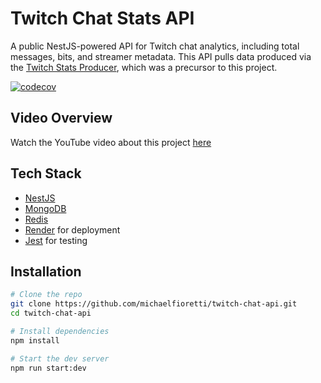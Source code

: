 # Twitch Chat Stats API

A public NestJS-powered API for Twitch chat analytics, including total messages, bits, and streamer metadata. This API pulls data produced via the [Twitch Stats Producer](https://github.com/michaelfioretti/twitch-stats-producer), which was a precursor to this project.

[![codecov](https://codecov.io/gh/michaelfioretti/twitch-chat-api/branch/develop/graph/badge.svg?token=D2VOC2DTG4)](https://codecov.io/gh/michaelfioretti/twitch-chat-api)

## Video Overview
Watch the YouTube video about this project [here](https://youtu.be/dmEhb20MSyU)

## Tech Stack

- [NestJS](https://nestjs.com/)
- [MongoDB](https://www.mongodb.com/)
- [Redis](https://redis.io/)
- [Render](https://render.com/) for deployment
- [Jest](https://jestjs.io/) for testing

## Installation
```bash
# Clone the repo
git clone https://github.com/michaelfioretti/twitch-chat-api.git
cd twitch-chat-api

# Install dependencies
npm install

# Start the dev server
npm run start:dev
